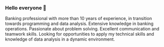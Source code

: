 ### Hello everyone 👋

Banking professional with more than 10 years of experience, in transition towards programming and data analysis. Extensive knowledge in banking operations. Passionate about problem solving. Excellent communication and teamwork skills. Looking for opportunities to apply my technical skills and knowledge of data analysis in a dynamic environment.

<!--
**ricardomoras/ricardomoras** is a ✨ _special_ ✨ repository because its `README.md` (this file) appears on your GitHub profile.

Here are some ideas to get you started:

- 🔭 I’m currently working on ...
- 🌱 I’m currently learning ...
- 👯 I’m looking to collaborate on ...
- 🤔 I’m looking for help with ...
- 💬 Ask me about ...
- 📫 How to reach me: ...
- 😄 Pronouns: ...
- ⚡ Fun fact: ...
-->
